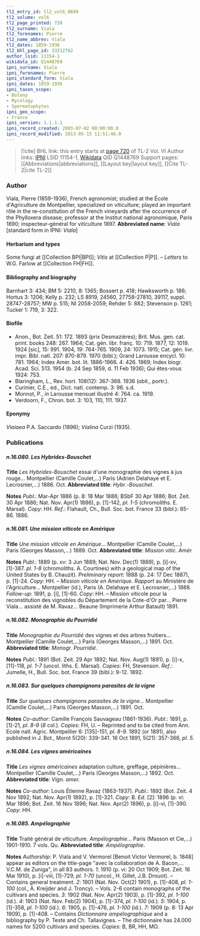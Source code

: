 ```yaml
---
tl2_entry_id: tl2_vol6_0699
tl2_volume: vol6
tl2_page_printed: 720
tl2_surname: Viala
tl2_forenames: Pierre
tl2_name_abbrev: Viala
tl2_dates: 1859-1936
tl2_bhl_page_id: 33212762
author_lsid: 11154-1
wikidata_id: Q1448769
ipni_surname: Viala
ipni_forenames: Pierre
ipni_standard_form: Viala
ipni_dates: 1859-1936
ipni_taxon_scope: 
- Botany
- Mycology
- Spermatophytes
ipni_geo_scope: 
- France
ipni_version: 1.1.1.1
ipni_record_created: 2003-07-02 00:00:00.0
ipni_record_modified: 2013-05-15 11:51:46.0
---
```


> [!cite] BHL link: this entry starts at [page 720](https://www.biodiversitylibrary.org/page/33212762) of TL-2 Vol. VI
> Author links: [IPNI](https://www.ipni.org/a/11154-1) LSID 11154-1, [Wikidata](https://www.wikidata.org/wiki/Q1448769) QID Q1448769
> Support pages: [[Abbreviations|abbreviations]], [[Layout key|layout key]], [[Cite TL-2|cite TL-2]]

### Author

Viala, Pierre (1859-1936), French agronomist; studied at the École d'Agriculture de Montpellier, specialized on viticulture; played an important rôle in the re-constitution of the French vineyards after the occurrence of the Phylloxera disease; professor at the Institut national agronomique, Paris 1890; inspecteur-général for viticulture 1897. 
**Abbreviated name**: *Viala* \[standard form in IPNI: *Viala*\]

#### Herbarium and types

Some fungi at [[Collection BPI|BPI]]; *Vitis* at [[Collection P|P]]. – *Letters* to W.G. Farlow at [[Collection FH|FH]].

#### Bibliography and biography

Barnhart 3: 434; BM 5: 2210, 8: 1365; Bossert p. 418; Hawksworth p. 186; Hortus 3: 1206; Kelly p. 232; LS 8919, 24560, 27758-27810, 39117, suppl. 28747-28757; MW p. 515; NI 2058-2059; Rehder 5: 882; Stevenson p. 1261; Tucker 1: 719, 3: 322.

#### Biofile

- Anon., Bot. Zeit. 51: 172. 1893 (prix Desmazières); Brit. Mus. gen. cat. print. books 248: 267. 1964; Cat. gén. libr. franç. 10: 719. 1877, 12: 1019. 1924 \[sic\], 15: 991. 1904, 19: 764-765. 1909, 24: 1073. 1915; Cat. gén. livr. impr. Bibl. natl. 207: 870-879. 1970 (bibl.); Grand Larousse encycl. 10: 781. 1964; Index Amer. bot. lit. 1886-1966. 4: 426. 1969; Index biogr. Acad. Sci. 513. 1954 (b. 24 Sep 1859, d. 11 Feb 1936); Qui êtes-vous 1924: 753.
- Blaringham, L., Rev. hort. 108(12): 367-368. 1936 (obit., portr.).
- Curinier, C.E., ed., Dict. natl. contemp. 3: 96. s.d.
- Monnot, P., *in* Larousse mensuel illustré 4: 764. ca. 1919.
- Verdoorn, F., Chron. bot. 3: 103, 110, 111. 1937.

#### Eponymy

*Viaiaea* P.A. Saccardo (1896); *Vialina* Curzi (1935).

### Publications

##### n.16.080. Les Hybrides-Bouschet

**Title**
*Les Hybrides-Bouschet* essai d'une monographie des vignes à jus rouge... Montpellier (Camille Coulet,...) Paris (Adrien Delahaye et E. Lecrosnier,...) 1886. Oct.
**Abbreviated title**: *Hybr*.-*Bouschet*.

**Notes**
*Publ*.: Mar-Apr 1886 (p. 8: 18 Mar 1886; BSbF 30 Apr 1886; Bot. Zeit. 30 Apr 1886; Nat. Nov. Apr(1) 1886), p. \[1\]-142, *pl. 1-5* (chromoliths. E. Marsal). *Copy*: HH.
*Ref*.: Flahault, Ch., Bull. Soc. bot. France 33 (bibl.): 85-86. 1886.

##### n.16.081. Une mission viticole en Amérique

**Title**
*Une mission viticole en Amérique*... Montpellier (Camille Coulet,...) Paris (Georges Masson,...) 1889. Oct.
**Abbreviated title**: *Mission vitic. Amér.*

**Notes**
*Publ*.: 1889 (p. xv: 3 Jun 1889; Nat. Nov. Dec(1) 1889), p. \[i\]-xv, \[1\]-387. *pl. 1-8* (chromoliths. A. Courtines) with a geological map of the United States by B. Chauzit).
*Preliminary report*: 1888 (p. 24: 17 Dec 1887), p. \[1\]-24. *Copy*: HH. – *Mission viticole en Amérique. Rapport* au Ministère de l'Agriculture... Montpellier (id.), Paris (A. Delahaye et E. Lecrosnier,...) 1888.
*Follow-up*: 1891, p. \[i\], \[1\]-60. *Copy*: HH. – Mission viticole pour la reconstitution des vignobles du Département de la Cote-d'Or par... Pierre Viala... assisté de M. Ravaz... Beaune (Imprimerie Arthur Batault) 1891.

##### n.16.082. Monographie du Pourridié

**Title**
*Monographie du Pourridié* des vignes et des arbres fruitiers... Montpellier (Camille Coulet,...) Paris (Georges Masson,...) 1891. Oct.
**Abbreviated title**: *Monogr. Pourridié*.

**Notes**
*Publ*.: 1891 (Bot. Zeit. 29 Apr 1892; Nat. Nov. Aug(1) 1891), p. \[i\]-x, \[11\]-118, *pl. 1-7* (uncol. liths. E. Marsal). *Copies*: FH, Stevenson.
*Ref*.: Jumelle, H., Bull. Soc. bot. France 39 (bibl.): 9-12. 1892.

##### n.16.083. Sur quelques champignons parasites de la vigne

**Title**
*Sur quelques champignons parasites de la vigne*... Montpellier (Camille Coulet,...) Paris (Georges Masson,...) 1891. Oct.

**Notes**
*Co-author*: Camille François Sauvageau (1861-1936).
*Publ*.: 1891, p. \[1\]-21, *pl. 8-9* (*8* col.). *Copies*: FH, U. – Reprinted and to be cited from Ann. Ecole natl. Agric. Montpellier 6: \[135\]-151, *pl. 8-9.* 1892 (or 1891), also published in J. Bot., Morot 5(20): 339-341. 16 Oct 1891, 5(21): 357-366, *pl. 5.*

##### n.16.084. Les vignes américaines

**Title**
*Les vignes américaines* adaptation culture, greffage, pépinières... Montpellier (Camille Coulet,...) Paris (Georges Masson,...) 1892. Oct.
**Abbreviated title**: *Vign. amer.*

**Notes**
*Co-author*: Louis Étienne Ravaz (1863-1937).
*Publ*.: 1892 (Bot. Zeit. 4 Nov 1892; Nat. Nov. Apr(1) 1892), p. \[1\]-321. *Copy*: B.
*Ed*. \[2\]: 1896 (p. vi: Mar 1896; Bot. Zeit. 16 Nov 1896; Nat. Nov. Apr(2) 1896), p. \[i\]-vi, \[1\]-390. *Copy*: HH.

##### n.16.085. Ampélographie

**Title**
Traité général de viticulture. *Ampélographie*... Paris (Masson et Cie,...) 1901-1910. 7 vols. Qu.
**Abbreviated title**: *Ampélographie*.

**Notes**
*Authorship*: P. Viala and V. Vermorel \[Benoit Victor Vermorel, b. 1848\] appear as editors on the title-page "avec la collaboration de A. Bacon,... V.C.M. de Zuniga", in all 83 authors.
*1*: 1910 (p. vi: 20 Oct 1909; Bot. Zeit. 16 Mai 1910), p. \[i\]-viii, \[1\]-729, *pl. 1-70* (uncol., H. Gillet, J.B. Drouot). – Contains general treatment.
*2*: 1901 (Nat. Nov. Oct(2) 1901), p. \[1\]-408, *pl. 1-100* (col., A. Kreijder and J. Troncy). – Vols. 2-6 contain monographs of the cultivars and species.
*3*: 1902 (Nat. Nov. Apr(2) 1903), p. \[1\]-392, *pl. 1-100* (id.).
*4*: 1903 (Nat. Nov. Feb(2) 1904), p. \[1\]-374, *pl. 1-100* (id.).
*5*: 1904, p. \[1\]-358, *pl. 1-100* (id.).
*6*: 1905, p. \[1\]-476, *pl. 1-100* (id.).
*7*: 1909 (p. 8: 13 Apr 1909), p. \[1\]-408. – Contains *Dictionnaire ampélographique* and a bibliography by P. Teste and Ch. Tallavignes. – The dictionnaire has 24.000 names for 5200 cultivars and species.
*Copies*: B, BR, HH, MO.


